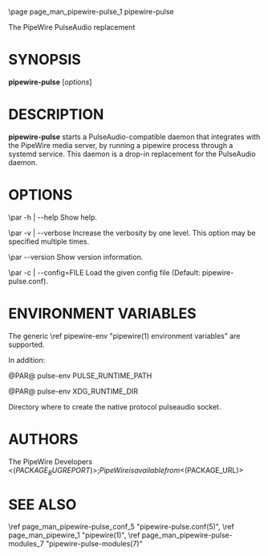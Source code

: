 \page page_man_pipewire-pulse_1 pipewire-pulse

The PipeWire PulseAudio replacement

# SYNOPSIS

**pipewire-pulse** \[*options*\]

# DESCRIPTION

**pipewire-pulse** starts a PulseAudio-compatible daemon that integrates
with the PipeWire media server, by running a pipewire process through a
systemd service. This daemon is a drop-in replacement for the PulseAudio
daemon.

# OPTIONS

\par -h | \--help
Show help.

\par -v | \--verbose
Increase the verbosity by one level. This option may be specified
multiple times.

\par \--version
Show version information.

\par -c | \--config=FILE
Load the given config file (Default: pipewire-pulse.conf).

# ENVIRONMENT VARIABLES

The generic \ref pipewire-env "pipewire(1) environment variables"
are supported.

In addition:

@PAR@ pulse-env PULSE_RUNTIME_PATH

@PAR@ pulse-env XDG_RUNTIME_DIR

Directory where to create the native protocol pulseaudio socket.


# AUTHORS

The PipeWire Developers <$(PACKAGE_BUGREPORT)>;
PipeWire is available from <$(PACKAGE_URL)>

# SEE ALSO

\ref page_man_pipewire-pulse_conf_5 "pipewire-pulse.conf(5)",
\ref page_man_pipewire_1 "pipewire(1)",
\ref page_man_pipewire-pulse-modules_7 "pipewire-pulse-modules(7)"
